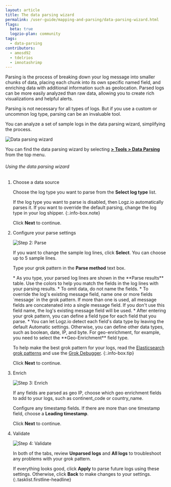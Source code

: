 ```yaml
---
layout: article
title: The data parsing wizard
permalink: /user-guide/mapping-and-parsing/data-parsing-wizard.html
flags:
  beta: true
  logzio-plan: community
tags:
  - data-parsing
contributors:
  - amosd92
  - tdelrios
  - imnotashrimp
---
```


Parsing is the process of breaking down your log message into smaller chunks of data, placing each chunk into its own specific named field, and enriching data with additional information such as geolocation. Parsed logs can be more easily analyzed than raw data, allowing you to create rich visualizations and helpful alerts.

Parsing is not necessary for all types of logs. But if you use a custom or uncommon log type, parsing can be an invaluable tool.

You can analyze a set of sample logs in the data parsing wizard, simplifying the process.

![Data parsing wizard]({{site.baseurl}}/images/parsing-and-mapping/parsing-and-mapping--data-parsing-wizard.png)

You can find the data parsing wizard by selecting [**<i class="li li-gear"></i> > Tools > Data Parsing**](https://app.logz.io/#/dashboard/data-parsing/step1) from the top menu.

###### Using the data parsing wizard

1.  Choose a data source

    Choose the log type you want to parse from the **Select log type** list.

      If the log type you want to parse is disabled, then Logz.io automatically parses it. If you want to override the default parsing, change the log type in your log shipper.
      {:.info-box.note}

    Click **Next** to continue.

2.  Configure your parse settings

    ![Step 2: Parse]({{site.baseurl}}/images/parsing-and-mapping/parsing-and-mapping--step-2-parse.png)

    If you want to change the sample log lines, click **Select**. You can choose up to 5 sample lines.

    Type your grok pattern in the **Parse method** text box.

    <div class="info-box note notes">
      * As you type, your parsed log lines are shown in the **Parse results** table. Use the colors to help you match the fields in the log lines with your parsing results.
      * To omit data, do not name the fields.
      * To override the log's existing message field, name one or more fields `message` in the grok pattern. If more than one is used, all message fields are concatenated into a single message field. If you don't use this field name, the log's existing message field will be used.
      * After entering your grok pattern, you can define a field type for each field that you parse.
      * You can let Logz.io detect each field's data type by leaving the default Automatic settings. Otherwise, you can define other data types, such as boolean, date, IP, and byte. For geo-enrichment, for example, you need to select the **Geo-Enrichment** field type.
    </div>

      To help make the best grok pattern for your logs, read the [Elasticsearch grok patterns](https://github.com/elastic/logstash/blob/v1.4.2/patterns/grok-patterns) and use the [Grok Debugger](https://grokdebug.herokuapp.com/).
      {:.info-box.tip}

    Click **Next** to continue.

3.  Enrich

    ![Step 3: Enrich]({{site.baseurl}}/images/parsing-and-mapping/parsing-and-mapping--step-3-enrich.png)

    If any fields are parsed as geo IP, choose which geo enrichment fields to add to your logs, such as continent_code or country_name.

    Configure any timestamp fields. If there are more than one timestamp field, choose a **Leading timestamp**.

    Click **Next** to continue.

4.  Validate

    ![Step 4: Validate]({{site.baseurl}}/images/parsing-and-mapping/parsing-and-mapping--step-4-validate.png)

    In both of the tabs, review **Unparsed logs** and **All logs** to troubleshoot any problems with your grok pattern.

    If everything looks good, click **Apply** to parse future logs using these settings. Otherwise, click **Back** to make changes to your settings.
{:.tasklist.firstline-headline}

